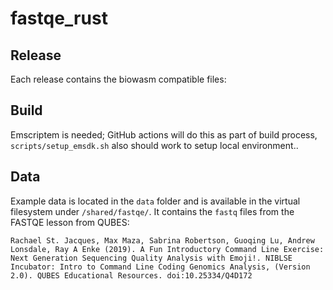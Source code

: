 # fastqe_rust

## Release

Each release contains the biowasm compatible files:


## Build

Emscriptem is needed; GitHub actions will do this as part of build process, `scripts/setup_emsdk.sh` also should work to setup local environment.. 


## Data

Example data is located in the `data` folder and is available in the virtual filesystem under `/shared/fastqe/`. It contains the `fastq` files from the FASTQE lesson from QUBES:

```
Rachael St. Jacques, Max Maza, Sabrina Robertson, Guoqing Lu, Andrew Lonsdale, Ray A Enke (2019). A Fun Introductory Command Line Exercise: Next Generation Sequencing Quality Analysis with Emoji!. NIBLSE Incubator: Intro to Command Line Coding Genomics Analysis, (Version 2.0). QUBES Educational Resources. doi:10.25334/Q4D172
```
